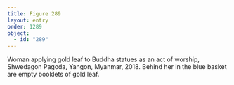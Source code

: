 ```yaml
---
title: Figure 289
layout: entry
order: 1289
object:
  - id: "289"
---
```


Woman applying gold leaf to Buddha statues as an act of worship, Shwedagon Pagoda, Yangon, Myanmar, 2018. Behind her in the blue basket are empty booklets of gold leaf.
